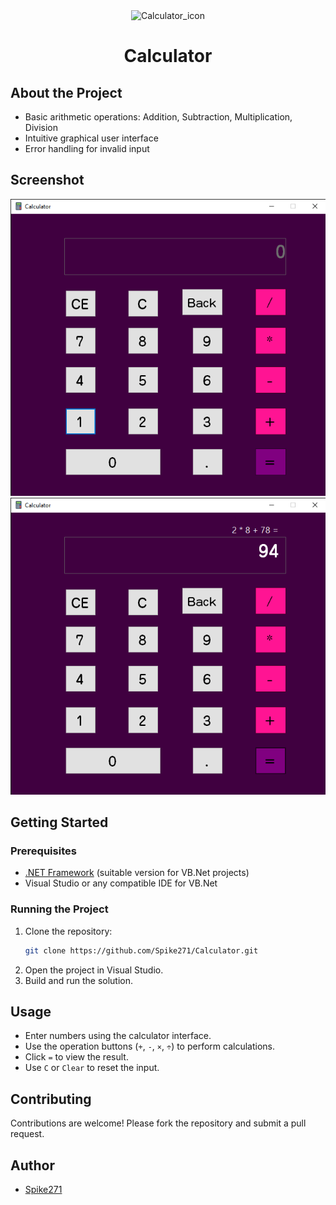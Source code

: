 <div align="center">

<img src="calculator/res/Calculator_icon.ico" alt="Calculator_icon" title="Calculator" width="15%">

# Calculator

</div>

## About the Project

- Basic arithmetic operations: Addition, Subtraction, Multiplication, Division
- Intuitive graphical user interface
- Error handling for invalid input

## Screenshot

<img src="GitVisuals/img01.png"><img src="GitVisuals/img02.png">

## Getting Started

### Prerequisites

- [.NET Framework](https://dotnet.microsoft.com/download/dotnet-framework) (suitable version for VB.Net projects)
- Visual Studio or any compatible IDE for VB.Net

### Running the Project

1. Clone the repository:
   ```bash
   git clone https://github.com/Spike271/Calculator.git
   ```
2. Open the project in Visual Studio.
3. Build and run the solution.

## Usage

- Enter numbers using the calculator interface.
- Use the operation buttons (`+`, `-`, `×`, `÷`) to perform calculations.
- Click `=` to view the result.
- Use `C` or `Clear` to reset the input.

## Contributing

Contributions are welcome! Please fork the repository and submit a pull request.

## Author

- [Spike271](https://github.com/Spike271)

